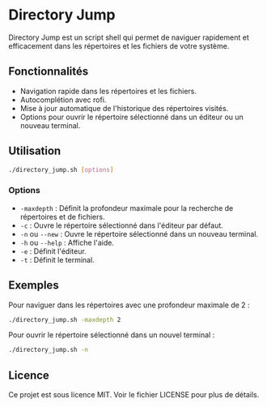 
# Directory Jump

Directory Jump est un script shell qui permet de naviguer rapidement et efficacement dans les répertoires et les fichiers de votre système.

## Fonctionnalités

- Navigation rapide dans les répertoires et les fichiers.
- Autocomplétion avec rofi.
- Mise à jour automatique de l'historique des répertoires visités.
- Options pour ouvrir le répertoire sélectionné dans un éditeur ou un nouveau terminal.

## Utilisation

```bash
./directory_jump.sh [options]
```

### Options

- `-maxdepth` : Définit la profondeur maximale pour la recherche de répertoires et de fichiers.
- `-c` : Ouvre le répertoire sélectionné dans l'éditeur par défaut.
- `-n` ou `--new` : Ouvre le répertoire sélectionné dans un nouveau terminal.
- `-h` ou `--help` : Affiche l'aide.
- `-e` : Définit l'éditeur.
- `-t` : Définit le terminal.

## Exemples

Pour naviguer dans les répertoires avec une profondeur maximale de 2 :

```bash
./directory_jump.sh -maxdepth 2
```

Pour ouvrir le répertoire sélectionné dans un nouvel terminal :

```bash
./directory_jump.sh -n
```

## Licence

Ce projet est sous licence MIT. Voir le fichier LICENSE pour plus de détails.
